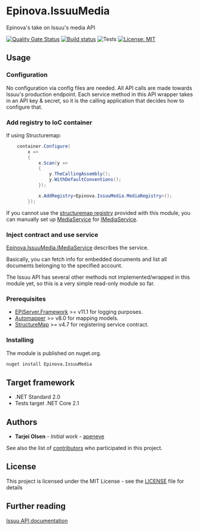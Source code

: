 # Epinova.IssuuMedia
Epinova's take on Issuu's media API

[![Quality Gate Status](https://sonarcloud.io/api/project_badges/measure?project=Epinova.IssuuMedia&metric=alert_status)](https://sonarcloud.io/dashboard?id=Epinova.IssuuMedia)
[![Build status](https://ci.appveyor.com/api/projects/status/mcqkfnes5s9mckkp/branch/master?svg=true)](https://ci.appveyor.com/project/Epinova_AppVeyor_Team/epinova-issuumedia/branch/master)
![Tests](https://img.shields.io/appveyor/tests/Epinova_AppVeyor_Team/epinova-issuumedia.svg)
[![License: MIT](https://img.shields.io/badge/License-MIT-yellow.svg)](https://opensource.org/licenses/MIT)

## Usage

### Configuration

No configuration via config files are needed. All API calls are made towards Issuu's production endpoint.
Each service method in this API wrapper takes in an API key & secret, so it is the calling application that decides how to configure that.

### Add registry to IoC container

If using Structuremap:
```csharp
    container.Configure(
        x =>
        {
            x.Scan(y =>
            {
                y.TheCallingAssembly();
                y.WithDefaultConventions();
            });

            x.AddRegistry<Epinova.IssuuMedia.MediaRegistry>();
        });
```

If you cannot use the [structuremap registry](src/MediaRegistry.cs) provided with this module,
you can manually set up [MediaService](src/MediaService.cs) for [IMediaService](src/IMediaService.cs).

### Inject contract and use service

[Epinova.IssuuMedia.IMediaService](src/IMediaService.cs) describes the service.

Basically, you can fetch info for embedded documents and list all documents belonging to the specified account.

The Issuu API has several other methods not implemented/wrapped in this module yet, so this is a very simple read-only module so far.

### Prerequisites

* [EPiServer.Framework](http://www.episerver.com/web-content-management) >= v11.1 for logging purposes.
* [Automapper](https://github.com/AutoMapper/AutoMapper) >= v8.0 for mapping models.
* [StructureMap](http://structuremap.github.io/) >= v4.7 for registering service contract.

### Installing

The module is published on nuget.org.

```bat
nuget install Epinova.IssuuMedia
```

## Target framework

* .NET Standard 2.0
* Tests target .NET Core 2.1

## Authors

* **Tarjei Olsen** - *Initial work* - [apeneve](https://github.com/apeneve)

See also the list of [contributors](https://github.com/Epinova/Epinova.IssuuMedia/contributors) who participated in this project.

## License

This project is licensed under the MIT License - see the [LICENSE](LICENSE) file for details

## Further reading

[Issuu API documentation](https://developer.issuu.com/)
